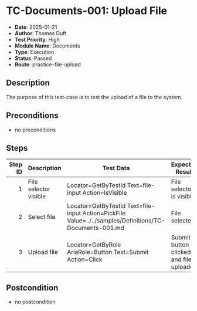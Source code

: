 # TC-Documents-001: Upload File

- **Date**: 2025-01-21
- **Author**: Thomas Duft
- **Test Priority**: High
- **Module Name**: Documents
- **Type**: Execution
- **Status**: Passed
- **Route**: practice-file-upload

## Description

The purpose of this test-case is to test the upload of a file to the system.

## Preconditions

- no preconditions

## Steps

<!-- STEPS:BEGIN -->
| Step ID | Description                   | Test Data                                                                       | Expected Result                           | Actual Result |
| -------:| ----------------------------- | ------------------------------------------------------------------------------- | ----------------------------------------- | ------------- |
| 1       | File selector visible         | Locator=GetByTestId Text=file-input Action=IsVisible                            | File selector is visible                  | ✅ |
| 2       | Select file                   | Locator=GetByTestId Text=file-input Action=PickFile Value=../../samples/Definitions/TC-Documents-001.md | File selected           | ✅ |
| 3       | Upload file                   | Locator=GetByRole AriaRole=Button Text=Submit Action=Click                      | Submit button clicked and file uploaded   | ✅ |
<!-- STEPS:END -->

## Postcondition

- no postcondition
